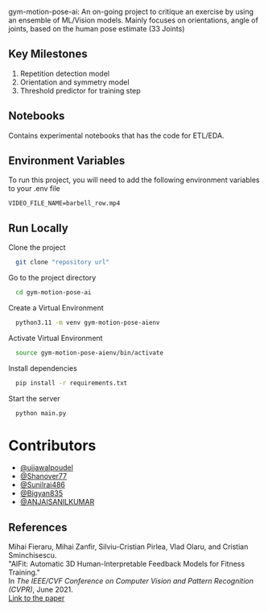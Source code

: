 gym-motion-pose-ai: An on-going project to critique an exercise by using an ensemble of ML/Vision models. Mainly focuses on orientations, angle of joints, based on the human pose estimate (33 Joints)

## Key Milestones
1. Repetition detection model
2. Orientation and symmetry model
3. Threshold predictor for training step

## Notebooks
Contains experimental notebooks that has the code for ETL/EDA.

## Environment Variables

To run this project, you will need to add the following environment variables to your .env file

`VIDEO_FILE_NAME=barbell_row.mp4`


## Run Locally

Clone the project

```bash
  git clone "repository url"
```

Go to the project directory

```bash
  cd gym-motion-pose-ai
```

Create a Virtual Environment
```bash
  python3.11 -m venv gym-motion-pose-aienv
```

Activate Virtual Environment
```bash
  source gym-motion-pose-aienv/bin/activate
```

Install dependencies

```bash
  pip install -r requirements.txt
```

Start the server

```bash
  python main.py
```

# Contributors

- [@ujjawalpoudel](https://github.com/ujjawalpoudel)
- [@Shanover77](https://github.com/Shanover77)
- [@Sunilrai486](https://github.com/Sunilrai486)
- [@Bigyan835](https://github.com/Bigyan835)
- [@ANJAISANILKUMAR](https://github.com/ANJAISANILKUMAR)

## References

Mihai Fieraru, Mihai Zanfir, Silviu-Cristian Pirlea, Vlad Olaru, and Cristian Sminchisescu.  
"AIFit: Automatic 3D Human-Interpretable Feedback Models for Fitness Training."  
In *The IEEE/CVF Conference on Computer Vision and Pattern Recognition (CVPR)*, June 2021.  
[Link to the paper](https://openaccess.thecvf.com/content/CVPR2021/html/Fieraru_AIFit_Automatic_3D_Human-Interpretable_Feedback_Models_for_Fitness_Training_CVPR_2021_paper.html)

